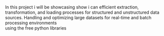 In this project i will be showcasing show i can efficient extraction, transformation, and loading processes for structured and unstructured data sources.
Handling and optimizing large datasets for real-time and batch processing environments  
using the free python libraries      
